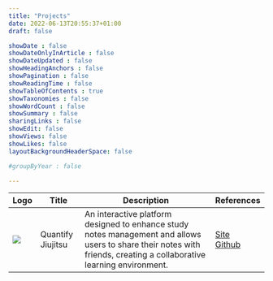 ```yaml
---
title: "Projects"
date: 2022-06-13T20:55:37+01:00
draft: false

showDate : false
showDateOnlyInArticle : false
showDateUpdated : false
showHeadingAnchors : false
showPagination : false
showReadingTime : false
showTableOfContents : true
showTaxonomies : false 
showWordCount : false
showSummary : false
sharingLinks : false
showEdit: false
showViews: false
showLikes: false
layoutBackgroundHeaderSpace: false

#groupByYear : false

---
```


<table>
    <thead>
        <tr>
            <th>Logo</th>
            <th>Title</th>
            <th>Description</th>
            <th>References</th>
        </tr>
    </thead>
    <tbody>
         <tr>
            <td><img class="customEntitityAlbum" style="background-color:transparent" src="quantifyjiujitsu_logo.png"/></td>
            <td>
              Quantify Jiujitsu
            </td>
            <td>An interactive platform designed to enhance study notes management and allows users to share their notes with friends, creating a collaborative learning environment.</td>
            <td><a target="_blank" href="https://quantifyjiujitsu.com">Site</a></br><a target="_blank" href="https://github.com/kuanting-wu/quantifyjiujitsu">Github</a></td>
        </tr>
    </tbody>
</table>